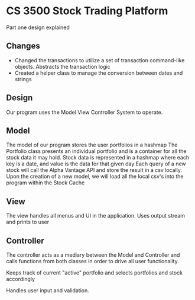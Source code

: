 # CS 3500 Stock Trading Platform

Part one design explained

## Changes

-   Changed the transactions to utilize a set of transaction command-like objects. Abstracts the transaction logic
-   Created a helper class to manage the conversion between dates and strings

## Design

Our program uses the Model View Controller System to operate.

## Model

The model of our program stores the user portfolios in a hashmap
The Portfolio class presents an individual portfolio and is a container for all the
stock data it may hold.
Stock data is represented in a hashmap where each key is a date, and value is the data for that given day
Each query of a new stock will call the Alpha Vantage API and store the result in a csv locally.
Upon the creation of a new model, we will load all the local csv's into the program within the Stock Cache

## View

The view handles all menus and UI in the application.
Uses output stream and prints to user

## Controller

The controller acts as a mediary between the Model and Controller and calls functions from
both classes in order to drive all user functionality.

Keeps track of current "active" portfolio and selects portfolios and stock accordingly

Handles user input and validation.
